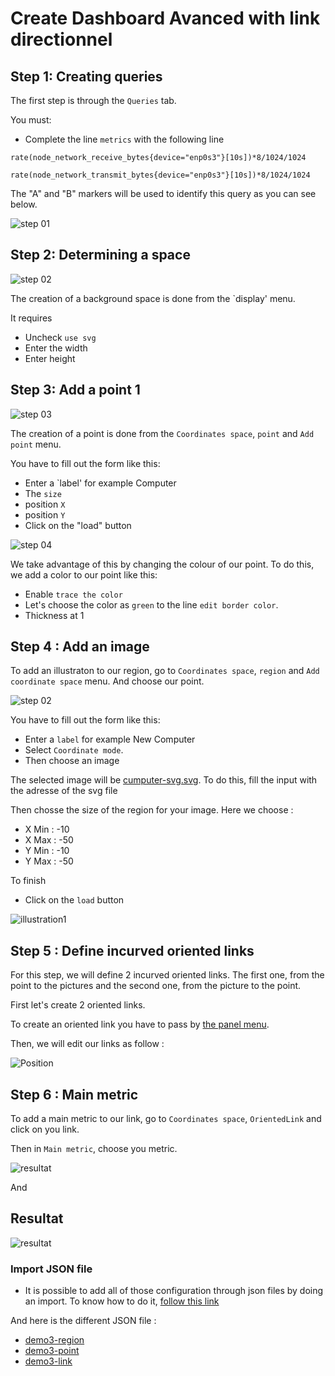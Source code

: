 # Create Dashboard Avanced with link  directionnel



## Step 1: Creating queries


The first step is through the `Queries` tab.

You must:

- Complete the line `metrics` with the following line

```
rate(node_network_receive_bytes{device="enp0s3"}[10s])*8/1024/1024

rate(node_network_transmit_bytes{device="enp0s3"}[10s])*8/1024/1024
```

The "A" and "B" markers will be used to identify this query as you can see below.

![step 01](../../screenshots/demo/tutorial3/query.jpg)


## Step 2: Determining a space



![step 02](../../screenshots/demo/tutorial3/display.jpg)


The creation of a background space is done from the `display' menu.

It requires 

- Uncheck `use svg`
- Enter the width
- Enter height



## Step 3: Add a point 1

![step 03](../../screenshots/demo/tutorial3/point1.png)


The creation of a point is done from the `Coordinates space`, `point` and `Add point` menu.

You have to fill out the form like this: 

- Enter a `label' for example Computer
- The `size` 
- position `X`
- position `Y`
- Click on the "load" button




![step 04](../../screenshots/demo/tutorial3/point1-color.jpg)

We take advantage of this by changing the colour of our point. To do this, we add a color to our point like this: 

- Enable `trace the color`
- Let's choose the color as `green` to the line `edit border color`.
- Thickness at 1



## Step 4 : Add an image 


To add an illustraton to our region, go to `Coordinates space`, `region` and `Add coordinate space` menu. And choose our point.

![step 02](../../screenshots/demo/tutorial2/CoordinateMode.png)

You have to fill out the form like this: 

- Enter a `label` for example New Computer
- Select `Coordinate mode`.
- Then choose an image


The selected image will be [cumputer-svg.svg](../../resource/computer-svg.svg). To do this, fill the input with the adresse of the svg file

Then chosse the size of the region for your image. Here we choose :
- X Min : -10
- X Max : -50
- Y Min : -10
- Y Max : -50

To finish
- Click on the `load` button


![illustration1](../../screenshots/demo/tutorial3/illustration1.jpg)





## Step 5 : Define incurved oriented links

For this step, we will define 2 incurved oriented links. The first one, from the point to the pictures and the second one, from the picture to the point.

First let's create 2 oriented links.

To create an oriented link you have to pass by [the panel menu](../panel/panel-incurved-link.md).

Then, we will edit our links as follow :

![Position](../../screenshots/demo/tutorial3/PositionParameter.png)

## Step 6 : Main metric

To add a main metric to our link, go to `Coordinates space`, `OrientedLink` and click on you link.

Then in `Main metric`, choose you metric.

![resultat](../../screenshots/demo/tutorial3/MainMetricLink.png)

And 




## Resultat


![resultat](../../screenshots/demo/tutorial3/resultat.png)



### Import JSON file

- It is possible to add all of those configuration through json files by doing an import. To know how to do it, [follow this link](../editor/import.md)

And here is the different JSON file :

- [demo3-region](../../resource/demo3-region.json) 
- [demo3-point](../../resource/demo3-point.json)
- [demo3-link](../../resource/demo3-link.json)

